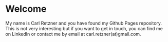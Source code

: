 # Welcome
My name is Carl Retzner and you have found my Github Pages repository. This is not very interesting but if you want to get in touch, you can find me on LinkedIn or contact me by email at carl.retzner(at)gmail.com.

